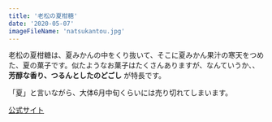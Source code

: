 ```yaml
---
title: '老松の夏柑糖'
date: '2020-05-07'
imageFileName: 'natsukantou.jpg'
---
```


老松の夏柑糖は、夏みかんの中をくり抜いて、そこに夏みかん果汁の寒天をつめた、夏の菓子です。似たようなお菓子はたくさんありますが、なんていうか、、 **芳醇な香り、つるんとしたのどごし** が特長です。

「夏」と言いながら、大体6月中旬くらいには売り切れてしまいます。

[公式サイト](http://oimatu.co.jp/product/ss/natsukanto/)